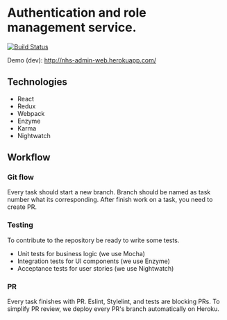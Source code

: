 # Authentication and role management service.

[![Build Status](https://travis-ci.org/Nebo15/nhs.admin.web.svg?branch=master)](https://travis-ci.org/Nebo15/nhs.admin.web)

Demo (dev): http://nhs-admin-web.herokuapp.com/

## Technologies

- React
- Redux
- Webpack
- Enzyme
- Karma
- Nightwatch

## Workflow

### Git flow

Every task should start a new branch. Branch should be named as task number what its corresponding.
After finish work on a task, you need to create PR.

### Testing

To contribute to the repository be ready to write some tests.

- Unit tests for business logic (we use Mocha)
- Integration tests for UI components (we use Enzyme)
- Acceptance tests for user stories (we use Nightwatch)

### PR

Every task finishes with PR. Eslint, Stylelint, and tests are blocking PRs. To simplify PR review, we deploy every PR's branch automatically on Heroku.

